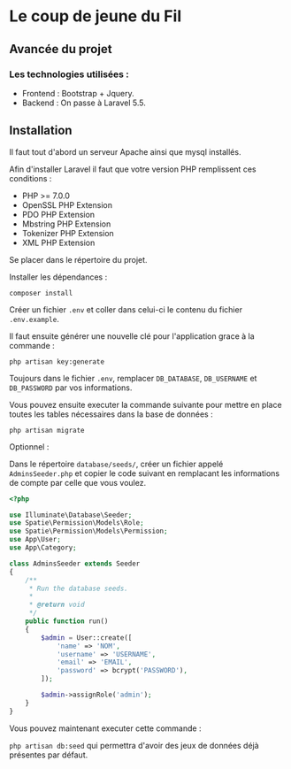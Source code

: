 # Le coup de jeune du Fil

## Avancée du projet

### Les technologies utilisées :

- Frontend : Bootstrap + Jquery.
- Backend : On passe à Laravel 5.5.

## Installation

Il faut tout d'abord un serveur Apache ainsi que mysql installés.

Afin d'installer Laravel il faut que votre version PHP remplissent ces conditions :

- PHP >= 7.0.0
- OpenSSL PHP Extension
- PDO PHP Extension
- Mbstring PHP Extension
- Tokenizer PHP Extension
- XML PHP Extension

Se placer dans le répertoire du projet.

Installer les dépendances :

`composer install`

Créer un fichier `.env` et coller dans celui-ci le contenu du fichier `.env.example`.

Il faut ensuite générer une nouvelle clé pour l'application grace à la commande : 

`php artisan key:generate`

Toujours dans le fichier `.env`, remplacer `DB_DATABASE`, `DB_USERNAME` et `DB_PASSWORD` par vos informations.

Vous pouvez ensuite executer la commande suivante pour mettre en place toutes les tables nécessaires dans la base de données : 

`php artisan migrate`

Optionnel : 

Dans le répertoire `database/seeds/`, créer un fichier appelé `AdminsSeeder.php` et copier le code suivant en remplacant les informations de compte par celle que vous voulez.

```php
<?php

use Illuminate\Database\Seeder;
use Spatie\Permission\Models\Role;
use Spatie\Permission\Models\Permission;
use App\User;
use App\Category;

class AdminsSeeder extends Seeder
{
    /**
     * Run the database seeds.
     *
     * @return void
     */
    public function run()
    {
        $admin = User::create([
            'name' => 'NOM',
            'username' => 'USERNAME',
            'email' => 'EMAIL',
            'password' => bcrypt('PASSWORD'),
        ]);

        $admin->assignRole('admin');
    }
}
```

Vous pouvez maintenant executer cette commande :

`php artisan db:seed` qui permettra d'avoir des jeux de données déjà présentes par défaut.
